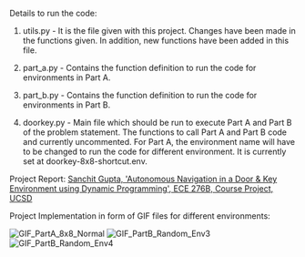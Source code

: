Details to run the code:

1) utils.py - It is the file given with this project. Changes have been made in the functions given. In addition, new functions have been added in this file.

2) part_a.py - Contains the function definition to run the code for environments in Part A.

3) part_b.py - Contains the function definition to run the code for environments in Part B.

4) doorkey.py - Main file which should be run to execute Part A and Part B of the problem statement. The functions to call Part A and Part B code and currently uncommented. For Part A, the environment name will have to be changed to run the code for different environment. It is currently set at doorkey-8x8-shortcut.env.

Project Report: [Sanchit Gupta, 'Autonomous Navigation in a Door & Key Environment using Dynamic Programming', ECE 276B, Course Project, UCSD](https://github.com/sanchit3103/motion_planning/blob/main/label_correcting_algo/Report.pdf)

Project Implementation in form of GIF files for different environments:


![GIF_PartA_8x8_Normal](https://user-images.githubusercontent.com/4907348/208604724-f22f20a8-b07f-4729-bba7-b64be0909588.gif)       ![GIF_PartB_Random_Env3](https://user-images.githubusercontent.com/4907348/208604798-a7bf1d2b-75d6-44b8-a9fa-27eeaf0356d8.gif)          ![GIF_PartB_Random_Env4](https://user-images.githubusercontent.com/4907348/208604831-a8da8a94-fd6f-4a7f-9253-a8a882f55d78.gif)
